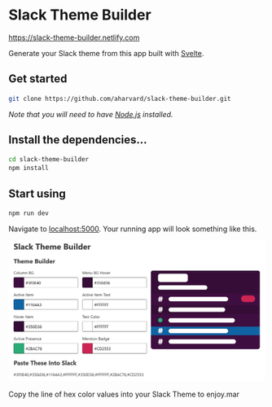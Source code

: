 # Slack Theme Builder

https://slack-theme-builder.netlify.com

Generate your Slack theme from this app built with [Svelte](https://svelte.dev). 

## Get started
```bash
git clone https://github.com/aharvard/slack-theme-builder.git
```

*Note that you will need to have [Node.js](https://nodejs.org) installed.*

## Install the dependencies...

```bash
cd slack-theme-builder
npm install
```
## Start using
```bash
npm run dev
```
Navigate to [localhost:5000](http://localhost:5000). Your running app will look something like this.

![Your running App](https://raw.githubusercontent.com/aharvard/slack-theme-builder/master/public/SlackThemeApp.png "Your running App")

Copy the line of hex color values into your Slack Theme to enjoy.mar
